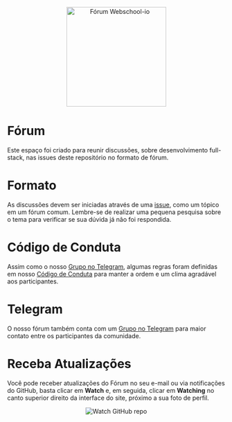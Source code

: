 <p align="center">
  <img src="https://avatars2.githubusercontent.com/u/7069979?v=3&s=200" alt="Fórum Webschool-io" width="230" />
</p>
 
# Fórum
 
Este espaço foi criado para reunir discussões, sobre desenvolvimento full-stack, nas issues deste repositório no formato de fórum.
 
# Formato
 
As discussões devem ser iniciadas através de uma [issue](https://github.com/Webschool-io/forum/issues), como um tópico em um fórum comum. Lembre-se de realizar uma pequena pesquisa sobre o tema para verificar se sua dúvida já não foi respondida.
 
# Código de Conduta
 
Assim como o nosso [Grupo no Telegram](https://t.me/forumwebschool), algumas regras foram definidas em nosso [Código de Conduta](https://t.me/forumwebschool) para manter a ordem e um clima agradável aos participantes.
 
# Telegram
 
O nosso fórum também conta com um [Grupo no Telegram](https://t.me/forumwebschool) para maior contato entre os participantes da comunidade.
 
# Receba Atualizações
 
Você pode receber atualizações do Fórum no seu e-mail ou via notificações do GitHub, basta clicar em **Watch** e, em seguida, clicar em **Watching** no canto superior direito da interface do site, próximo a sua foto de perfil.
 
<p align="center">
  <img src="http://s31.postimg.org/nt5f6bbff/watch_github_forum.png" alt="Watch GitHub repo"/>
</p>
